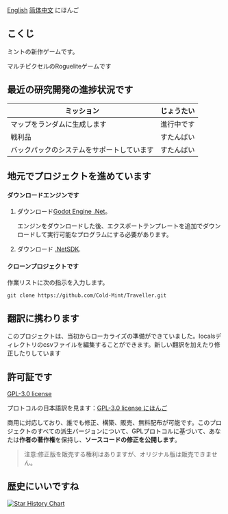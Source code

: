 [English](README.md) [简体中文](README_ZH) にほんご

## こくじ

ミントの新作ゲームです。

マルチピクセルのRogueliteゲームです

## 最近の研究開発の進捗状況です

| ミッション                                              | じょうたい   |
| ----------------------------------------------------------- | ------------------ |
| マップをランダムに生成します           | 進行中です |
| 戦利品                                              | すたんばい |
| バックパックのシステムをサポートしています | すたんばい           |

## 地元でプロジェクトを進めています

#### ダウンロードエンジンです
1. ダウンロード[Godot Engine .Net](https://godotengine.org/)。

   エンジンをダウンロードした後、エクスポートテンプレートを追加でダウンロードして実行可能なプログラムにする必要があります。

2. ダウンロード [.NetSDK](https://dotnet.microsoft.com/download).

#### クローンプロジェクトです

作業リストに次の指示を入力します。

```
git clone https://github.com/Cold-Mint/Traveller.git
```

## 翻訳に携わります

このプロジェクトは、当初からローカライズの準備ができていました。localsディレクトリのcsvファイルを編集することができます。新しい翻訳を加えたり修正したりしています

## 許可証です

[GPL-3.0 license](LICENSE)

プロトコルの日本語訳を見ます：[GPL-3.0 license にほんご](LICENSE_JP)

商用に対応しており、誰でも修正、構築、販売、無料配布が可能です。このプロジェクトのすべての派生バージョンについて、GPLプロトコルに基づいて、あなたは**作者の著作権**を保持し、**ソースコードの修正を公開します**。

> 注意:修正版を販売する権利はありますが、オリジナル版は販売できません。

## 歴史にいいですね

[![Star History Chart](https://api.star-history.com/svg?repos=Cold-Mint/Traveller&type=Date)](https://star-history.com/#Cold-Mint/Traveller&Date)